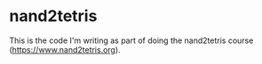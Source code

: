 # nand2tetris

This is the code I'm writing as part of doing the nand2tetris course (https://www.nand2tetris.org).
